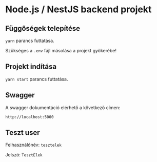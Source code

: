 # Node.js / NestJS backend projekt

## Függőségek telepítése

`yarn` parancs futtatása.

Szükséges a `.env` fájl másolása a projekt gyökerébe!

## Projekt indítása

`yarn start` parancs futtatása.

## Swagger

A swagger dokumentáció elérhető a következő címen:

`http://localhost:5000`

## Teszt user

Felhasználónév:
`tesztelek`

Jelszó:
`TesztElek`
